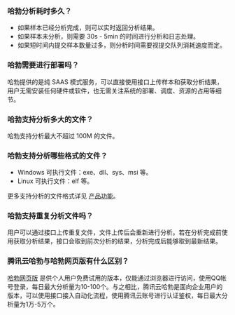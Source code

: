 ### 哈勃分析耗时多久？
- 如果样本已经分析完成，则可以实时返回分析结果。
- 如果样本未分析，则需要 30s - 5min 的时间进行分析和日志处理。
- 如果短时间内提交样本数量过多，则分析时间需要视提交队列消耗速度而定。
 
### 哈勃需要进行部署吗？
哈勃提供的是纯 SAAS 模式服务，可以直接使用接口上传样本和获取分析结果，用户无需安装任何硬件或软件，也无需关注系统的部署、调度、资源的占用等细节。
### 哈勃支持分析多大的文件？
哈勃支持分析最大不超过 100M 的文件。
### 哈勃支持分析哪些格式的文件？
- Windows 可执行文件：exe、dll、sys、msi 等。
- Linux 可执行文件：elf 等。

更多支持分析的文件格式详见 [产品功能](https://cloud.tencent.com/document/product/1012/31149)。

### 哈勃支持重复分析文件吗？
用户可以通过接口上传重复文件，文件上传后会重新进行分析。若在分析完成前使用获取分析结果，接口会取到前次分析的结果，分析完成后能够取到最新结果。

### 腾讯云哈勃与哈勃网页版有什么区别？
[哈勃网页版](https://habo.qq.com) 是供个人用户免费试用的版本，仅能通过浏览器进行访问，使用QQ帐号登录，每日最大分析量为10-100个。与之相比，腾讯云哈勃是面向企业用户的版本，可以使用接口接入自动化流程，使用腾讯云账号进行认证鉴权，每日最大分析量为1万-5万个。
